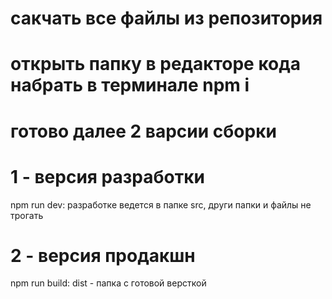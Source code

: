 # сакчать все файлы из репозитория 
# открыть папку в редакторе кода набрать в терминале npm i
# готово далее 2 варсии сборки

# 1 - версия разработки
npm run dev: разработке ведется в папке src, други папки  и  файлы не трогать

# 2 - версия продакшн
npm run build:  dist - папка с готовой версткой